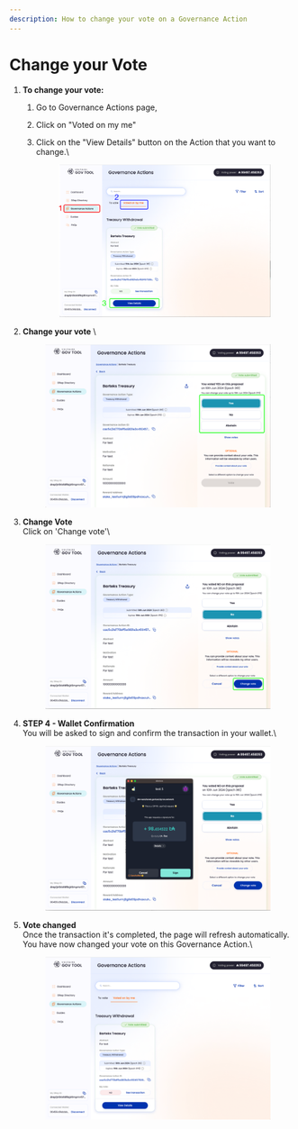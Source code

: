```yaml
---
description: How to change your vote on a Governance Action
---
```


# Change your Vote

1. **To change your vote:**
   1. Go to Governance Actions page,&#x20;
   2. Click on "Voted on my me"
   3.  Click on the "View Details"  button on the Action that you want to change.\


       <figure><img src="../../../../../.gitbook/assets/Artboard Copy 5.png" alt=""><figcaption></figcaption></figure>
2.  **Change your vote** \


    <figure><img src="../../../../../.gitbook/assets/Artboard Copy 6.png" alt=""><figcaption></figcaption></figure>
3.  **Change Vote**\
    Click on 'Change vote'\


    <figure><img src="../../../../../.gitbook/assets/Artboard Copy 7.png" alt=""><figcaption></figcaption></figure>
4.  **STEP 4 - Wallet Confirmation**\
    You will be asked to sign and confirm the transaction in your wallet.\


    <figure><img src="../../../../../.gitbook/assets/Artboard Copy 8.png" alt=""><figcaption></figcaption></figure>
5.  **Vote changed**\
    Once the transaction it's completed, the page will refresh automatically. You have now changed your vote on this Governance Action.\


    <figure><img src="../../../../../.gitbook/assets/Artboard Copy 900.png" alt=""><figcaption></figcaption></figure>

